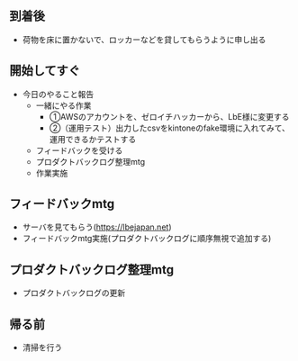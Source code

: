 ## 到着後
- 荷物を床に置かないで、ロッカーなどを貸してもらうように申し出る

## 開始してすぐ
- 今日のやること報告
  - 一緒にやる作業
    - ①AWSのアカウントを、ゼロイチハッカーから、LbE様に変更する
    - ②（運用テスト）出力したcsvをkintoneのfake環境に入れてみて、運用できるかテストする
  - フィードバックを受ける
  - プロダクトバックログ整理mtg
  - 作業実施

## フィードバックmtg
- サーバを見てもらう(https://lbejapan.net)
- フィードバックmtg実施(プロダクトバックログに順序無視で追加する)

## プロダクトバックログ整理mtg
- プロダクトバックログの更新

## 帰る前
- 清掃を行う


